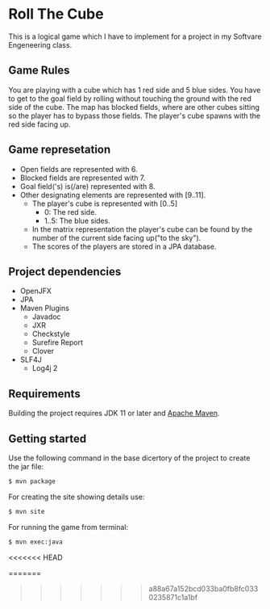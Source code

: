 # Roll The Cube

This is a logical game which I have to implement for a project in my Softvare Engeneering class.

## Game Rules

You are playing with a cube which has 1 red side and 5 blue sides.
You have to get to the goal field by rolling without touching the ground with the red side of the cube. 
The map has blocked fields, where are other cubes sitting so the player has to bypass those fields.
The player's cube spawns with the red side facing up.

## Game represetation

  * Open fields are represented with 6.
  * Blocked fields are represented with 7.
  * Goal field('s) is(/are) represented with 8.
  * Other designating elements are represented with [9..11].
	* The player's cube is represented with [0..5]
		* 0: The red side.
		* 1..5: The blue sides.
	* In the matrix representation the player's cube can be found by the number of the current side facing up("to the sky").
	* The scores of the players are stored in a JPA database.

## Project dependencies

  * OpenJFX
  * JPA
  * Maven Plugins
    * Javadoc
    * JXR
    * Checkstyle
    * Surefire Report
    * Clover
  * SLF4J
    * Log4j 2

## Requirements

Building the project requires JDK 11 or later and [Apache Maven](https://maven.apache.org/).

## Getting started

Use the following command in the base dicertory of the project to create the jar file:

```bash
$ mvn package
```

For creating the site showing details use:

```bash
$ mvn site
```

For running the game from terminal:

```bash
$ mvn exec:java
```

<<<<<<< HEAD

=======
>>>>>>> a88a67a152bcd033ba0fb8fc0330235871c1a1bf

